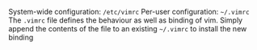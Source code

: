 System-wide configuration: `/etc/vimrc`
Per-user configuration: `~/.vimrc`
The `.vimrc` file defines the behaviour as well as binding of vim.
Simply append the contents of the file to an existing `~/.vimrc` to install the new binding
